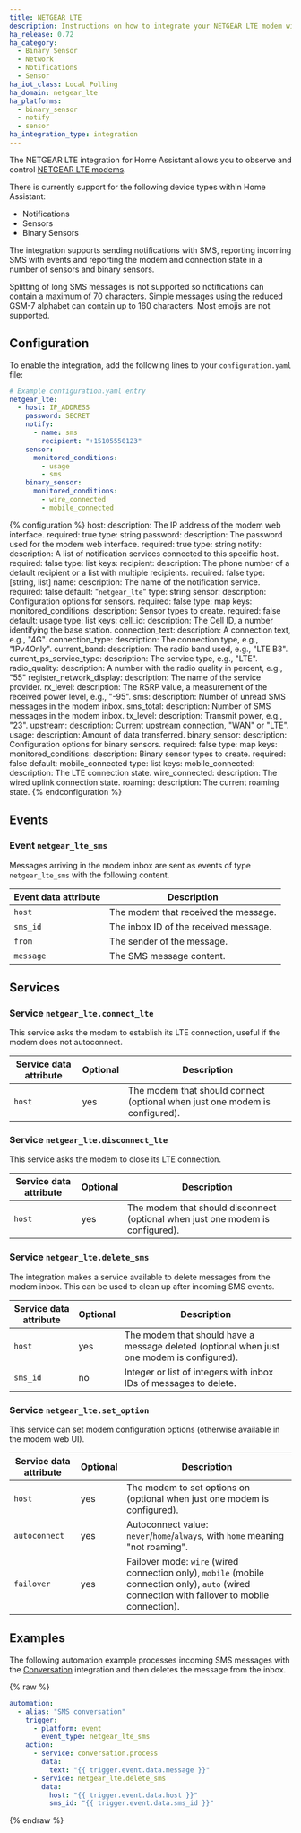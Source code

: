 ```yaml
---
title: NETGEAR LTE
description: Instructions on how to integrate your NETGEAR LTE modem within Home Assistant.
ha_release: 0.72
ha_category:
  - Binary Sensor
  - Network
  - Notifications
  - Sensor
ha_iot_class: Local Polling
ha_domain: netgear_lte
ha_platforms:
  - binary_sensor
  - notify
  - sensor
ha_integration_type: integration
---
```


The NETGEAR LTE integration for Home Assistant allows you to observe and control [NETGEAR LTE modems](https://www.netgear.com/home/mobile-wifi/lte-modems/).

There is currently support for the following device types within Home Assistant:

- Notifications
- Sensors
- Binary Sensors

The integration supports sending notifications with SMS, reporting incoming SMS with events and reporting the modem and connection state in a number of sensors and binary sensors.

<div class='note'>

Splitting of long SMS messages is not supported so notifications can contain a maximum of 70 characters. Simple messages using the reduced GSM-7 alphabet can contain up to 160 characters. Most emojis are not supported.

</div>

## Configuration

To enable the integration, add the following lines to your `configuration.yaml` file:

```yaml
# Example configuration.yaml entry
netgear_lte:
  - host: IP_ADDRESS
    password: SECRET
    notify:
      - name: sms
        recipient: "+15105550123"
    sensor:
      monitored_conditions:
        - usage
        - sms
    binary_sensor:
      monitored_conditions:
        - wire_connected
        - mobile_connected
```

{% configuration %}
host:
  description: The IP address of the modem web interface.
  required: true
  type: string
password:
  description: The password used for the modem web interface.
  required: true
  type: string
notify:
  description: A list of notification services connected to this specific host.
  required: false
  type: list
  keys:
    recipient:
      description: The phone number of a default recipient or a list with multiple recipients.
      required: false
      type: [string, list]
    name:
      description: The name of the notification service.
      required: false
      default: "`netgear_lte`"
      type: string
sensor:
  description: Configuration options for sensors.
  required: false
  type: map
  keys:
    monitored_conditions:
      description: Sensor types to create.
      required: false
      default: usage
      type: list
      keys:
        cell_id:
          description: The Cell ID, a number identifying the base station.
        connection_text:
          description: A connection text, e.g., "4G".
        connection_type:
          description: The connection type, e.g., "IPv4Only".
        current_band:
          description: The radio band used, e.g., "LTE B3".
        current_ps_service_type:
          description: The service type, e.g.,  "LTE".
        radio_quality:
          description: A number with the radio quality in percent, e.g., "55"
        register_network_display:
          description: The name of the service provider.
        rx_level:
          description: The RSRP value, a measurement of the received power level, e.g., "-95".
        sms:
          description: Number of unread SMS messages in the modem inbox.
        sms_total:
          description: Number of SMS messages in the modem inbox.
        tx_level:
          description: Transmit power, e.g., "23".
        upstream:
          description: Current upstream connection, "WAN" or "LTE".
        usage:
          description: Amount of data transferred.
binary_sensor:
  description: Configuration options for binary sensors.
  required: false
  type: map
  keys:
    monitored_conditions:
      description: Binary sensor types to create.
      required: false
      default: mobile_connected
      type: list
      keys:
        mobile_connected:
          description: The LTE connection state.
        wire_connected:
          description: The wired uplink connection state.
        roaming:
          description: The current roaming state.
{% endconfiguration %}

## Events

### Event `netgear_lte_sms`

Messages arriving in the modem inbox are sent as events of type `netgear_lte_sms` with the following content.

| Event data attribute | Description                              |
| -------------------- | ---------------------------------------- |
| `host`               | The modem that received the message.
| `sms_id`             | The inbox ID of the received message.
| `from`               | The sender of the message.
| `message`            | The SMS message content.

## Services

### Service `netgear_lte.connect_lte`

This service asks the modem to establish its LTE connection, useful if the modem does not autoconnect.

| Service data attribute | Optional | Description |
| ---------------------- | -------- | ----------- |
| `host`                 | yes      | The modem that should connect (optional when just one modem is configured).

### Service `netgear_lte.disconnect_lte`

This service asks the modem to close its LTE connection.

| Service data attribute | Optional | Description |
| ---------------------- | -------- | ----------- |
| `host`                 | yes      | The modem that should disconnect (optional when just one modem is configured).

### Service `netgear_lte.delete_sms`

The integration makes a service available to delete messages from the modem inbox. This can be used to clean up after incoming SMS events.

| Service data attribute | Optional | Description |
| ---------------------- | -------- | ----------- |
| `host`                 | yes      | The modem that should have a message deleted (optional when just one modem is configured).
| `sms_id`               | no       | Integer or list of integers with inbox IDs of messages to delete.

### Service `netgear_lte.set_option`

This service can set modem configuration options (otherwise available in the modem web UI).

| Service data attribute | Optional | Description |
| ---------------------- | -------- | ----------- |
| `host`                 | yes      | The modem to set options on (optional when just one modem is configured).
| `autoconnect`          | yes      | Autoconnect value: `never`/`home`/`always`, with `home` meaning "not roaming".
| `failover`             | yes      | Failover mode: `wire` (wired connection only), `mobile` (mobile connection only), `auto` (wired connection with failover to mobile connection).

## Examples

The following automation example processes incoming SMS messages with the [Conversation](/integrations/conversation/) integration and then deletes the message from the inbox.

{% raw %}

```yaml
automation:
  - alias: "SMS conversation"
    trigger:
      - platform: event
        event_type: netgear_lte_sms
    action:
      - service: conversation.process
        data:
          text: "{{ trigger.event.data.message }}"
      - service: netgear_lte.delete_sms
        data:
          host: "{{ trigger.event.data.host }}"
          sms_id: "{{ trigger.event.data.sms_id }}"
```

{% endraw %}
